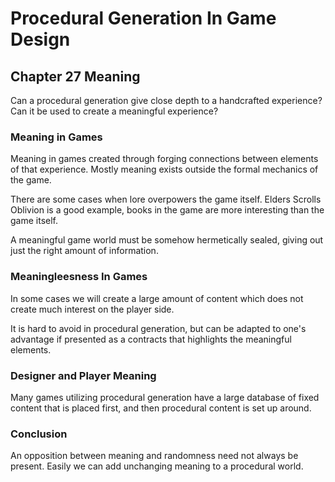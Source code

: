 # Procedural Generation In Game Design

## Chapter 27 Meaning

Can a procedural generation give close depth to a handcrafted experience? Can it be used to create a meaningful experience?

### Meaning in Games

Meaning in games created through forging connections between elements of that experience. Mostly meaning exists outside the formal mechanics of the game.

There are some cases when lore overpowers the game itself. Elders Scrolls Oblivion is a good example, books in the game are more interesting than the game itself.

A meaningful game world must be somehow hermetically sealed, giving out just the right amount of information.

### Meaningleesness In Games

In some cases we will create a large amount of content which does not create much interest on the player side. 

It is hard to avoid in procedural generation, but can be adapted to one's advantage if presented as a contracts that highlights the meaningful elements.

### Designer and Player Meaning

Many games utilizing procedural generation have a large database of fixed content that is placed first, and then procedural content is set up around.

### Conclusion

An opposition between meaning and randomness need not always be present. Easily we can add unchanging meaning to a procedural world.
